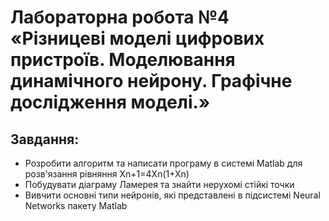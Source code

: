 # Лабораторна робота №4 «Різницеві моделі цифрових пристроїв. Моделювання динамічного нейрону. Графічне дослідження моделі.»
## Завдання:
* Розробити алгоритм та написати програму в системі Matlab для розв'язання
рівняння Xn+1=4Xn(1+Xn)
* Побудувати діаграму Ламерея та знайти нерухомі стійкі точки
* Вивчити основні типи нейронів, які представлені в підсистемі Neural
Networks пакету Matlab
